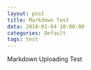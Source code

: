 ```yaml
---
layout: post
title: Markdown Test
data: 2018-01-04 10:00:00
categories: Default
tags: test
---
```


Markdown Uploading Test


